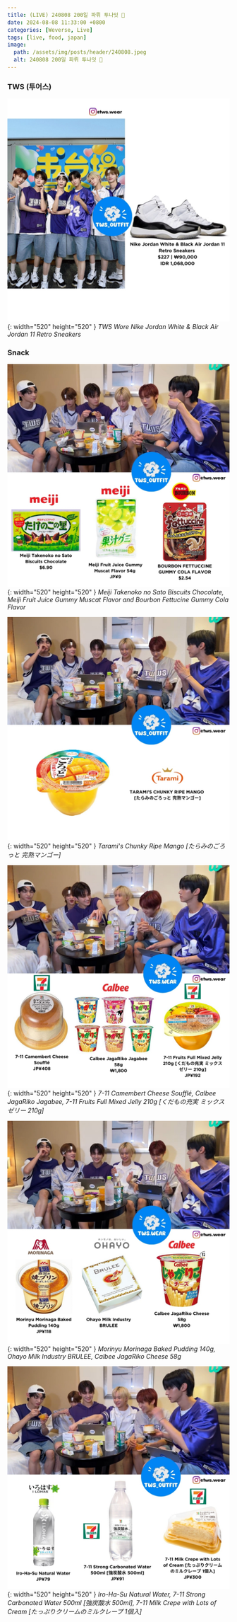 ```yaml
---
title: (LIVE) 240808 200일 파뤼 투나잇 🎉
date: 2024-08-08 11:33:00 +0800
categories: [Weverse, Live]
tags: [live, food, japan]
image:
  path: /assets/img/posts/header/240808.jpeg
  alt: 240808 200일 파뤼 투나잇 🎉
---
```


### TWS (투어스)

![Desktop View](/assets/img/posts/weverse-live/240808-tws.jpg){: width="520" height="520" }
_TWS Wore Nike Jordan White & Black Air Jordan 11 Retro Sneakers_

### Snack 

![Desktop View](/assets/img/posts/weverse-live/240808-food.jpg){: width="520" height="520" }
_Meiji Takenoko no Sato Biscuits Chocolate, Meiji Fruit Juice Gummy Muscat Flavor and Bourbon Fettucine Gummy Cola Flavor_

![Desktop View](/assets/img/posts/weverse-live/240808-food-1.jpg){: width="520" height="520" }
_Tarami's Chunky Ripe Mango [たらみのごろっと 完熟マンゴー]_

![Desktop View](/assets/img/posts/weverse-live/240808-food-2.jpg){: width="520" height="520" }
_7-11 Camembert Cheese Soufflé, Calbee JagaRiko Jagabee, 7-11 Fruits Full Mixed Jelly 210g [くだもの充実 ミックスゼリー 210g]_

![Desktop View](/assets/img/posts/weverse-live/240808-food-3.jpg){: width="520" height="520" }
_Morinyu Morinaga Baked Pudding 140g, Ohayo Milk Industry BRULEE, Calbee JagaRiko Cheese 58g_

![Desktop View](/assets/img/posts/weverse-live/240808-food-4.jpg){: width="520" height="520" }
_Iro-Ha-Su Natural Water, 7-11 Strong Carbonated Water 500ml [強炭酸水 500ml], 7-11 Milk Crepe with Lots of Cream [たっぷりクリームのミルクレープ 1個入]_